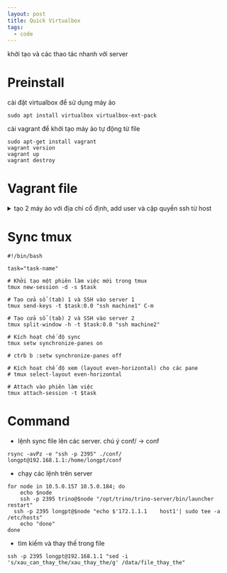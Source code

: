 ```yaml
---
layout: post
title: Quick Virtualbox
tags:
  - code
---
```


khởi tạo và các thao tác nhanh với server

# Preinstall 

cài đặt virtualbox để sử dụng máy ảo
```
sudo apt install virtualbox virtualbox-ext-pack
```

cài vagrant để  khởi tạo máy ảo tự động từ file
```
sudo apt-get install vagrant
vagrant version
vagrant up
vagrant destroy
```

# Vagrant file

<details>
<summary>tạo 2 máy ảo với địa chỉ cố định, add user và cập quyền ssh từ host</summary>

```
VAGRANT_COMMAND = ARGV[0]

Vagrant.configure("2") do |config|

    if VAGRANT_COMMAND == "ssh"
      config.ssh.username = 'vagrant'
    end
    config.vm.box = "ubuntu/bionic64" # Chọn box bạn muốn sử dụng

    # Khởi tạo máy ảo thứ nhất
    config.vm.define "machine1" do |machine1|
    machine1.vm.network "private_network", ip: "192.168.56.2"
    machine1.vm.provider "virtualbox" do |vb|
          vb.memory = "2048" # 2GB RAM
          vb.cpus = 1       # 1 core CPU
        end

    machine1.vm.provision "shell", inline: <<-SHELL
          adduser airflow
          sudo su - airflow -c $'\
          whoami && \
          mkdir .ssh && \
          echo "ssh-rsa xxxx" > .ssh/authorized_keys && \
          chmod 700 .ssh && \
          chmod 600 .ssh/authorized_keys && \
          file_path=".ssh/authorized_keys" && \
          echo "cat file $file_path after make change" && \
          cat $file_path '
        SHELL
    end
end
```

</details>

# Sync tmux

```
#!/bin/bash

task="task-name"

# Khởi tạo một phiên làm việc mới trong tmux
tmux new-session -d -s $task

# Tạo cửa sổ (tab) 1 và SSH vào server 1
tmux send-keys -t $task:0.0 "ssh machine1" C-m

# Tạo cửa sổ (tab) 2 và SSH vào server 2
tmux split-window -h -t $task:0.0 "ssh machine2"

# Kích hoạt chế độ sync
tmux setw synchronize-panes on

# ctrb b :setw synchronize-panes off

# Kích hoạt chế độ xem (layout even-horizontal) cho các pane
# tmux select-layout even-horizontal

# Attach vào phiên làm việc
tmux attach-session -t $task
```

# Command

- lệnh sync file lên các server. chú ý conf/ -> conf
```
rsync -avPz -e "ssh -p 2395" ./conf/ longpt@192.168.1.1:/home/longpt/conf
```

- chạy các lệnh trên server

```
for node in 10.5.0.157 10.5.0.184; do
	echo $node
	ssh -p 2395 trino@$node "/opt/trino/trino-server/bin/launcher restart"
  ssh -p 2395 longpt@$node "echo $'172.1.1.1 	host1'| sudo tee -a  /etc/hosts"
	echo "done"
done

```

- tìm kiếm và thay thế trong file

```
ssh -p 2395 longpt@192.168.1.1 "sed -i  's/xau_can_thay_the/xau_thay_the/g' /data/file_thay_the"
```

